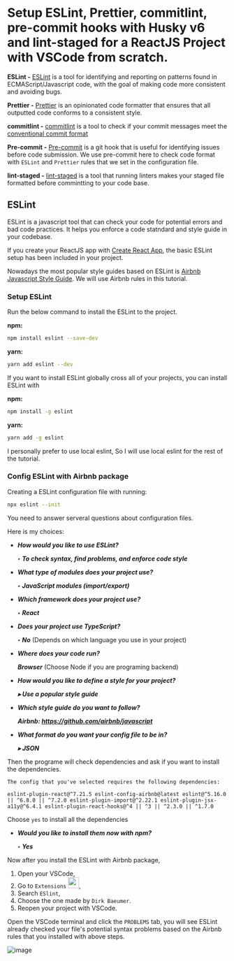 # Setup ESLint, Prettier, commitlint, pre-commit hooks with Husky v6 and lint-staged for a ReactJS Project with VSCode from scratch.


__ESLint -__ [ESLint](https://eslint.org/docs/user-guide/getting-started) is a tool for identifying and reporting on patterns found in ECMAScript/Javascript code, with the goal of making code more consistent and avoiding bugs.

__Prettier -__ [Prettier](https://prettier.io/docs/en/index.html) is an opinionated code formatter that ensures that all outputted code conforms to a consistent style.

__commitlint -__ [commitlint](https://github.com/conventional-changelog/commitlint#what-is-commitlint) is a tool to check if your commit messages meet the [conventional commit format](https://www.conventionalcommits.org/en/v1.0.0/)

__Pre-commit -__ [Pre-commit](https://pre-commit.com/) is a git hook that is useful for identifying issues before code submission. We use pre-commit here to check code format with `ESLint` and `Prettier` rules that we set in the configuration file.

__lint-staged -__ [lint-staged](https://github.com/okonet/lint-staged) is a tool that running linters makes your staged file formatted before commintting to your code base.

## ESLint

ESLint is a javascript tool that can check your code for potential errors and bad code practices. It helps you enforce a code statndard and style guide in your codebase.

If you create your ReactJS app with [Create React App](https://reactjs.org/docs/create-a-new-react-app.html), the basic ESLint setup has been included in your project.

Nowadays the most popular style guides based on ESLint is [Airbnb Javascript Style Guide](https://github.com/airbnb/javascript). We will use Airbnb rules in this tutorial.

### Setup ESLint

Run the below command to install the ESLint to the project.

__npm:__
```bash
npm install eslint --save-dev
```
__yarn:__

```bash
yarn add eslint --dev
```

If you want to install ESLint globally cross all of your projects, you can install ESLint with

__npm:__
```bash
npm install -g eslint
```

__yarn:__
```bash
yarn add -g eslint
```

I personally prefer to use local eslint, So I will use local eslint for the rest of the tutorial.

### Config ESLint with Airbnb package

Creating a ESLint configuration file with running:

```bash
npx eslint --init
```

You need to answer serveral questions about configuration files.

Here is my choices:

* ___How would you like to use ESLint?___

  ___‣ To check syntax, find problems, and enforce code style___

* ___What type of modules does your project use?___
  
  ___‣ JavaScript modules (import/export)___

* ___Which framework does your project use?___

  ___‣ React___

* ___Does your project use TypeScript?___

  ___‣ No___ (Depends on which language you use in your project)

* ___Where does your code run?___
  
  ___Browser___ (Choose Node if you are programing backend)

* ___How would you like to define a style for your project?___

  ___▸ Use a popular style guide___

* ___Which style guide do you want to follow?___

  ___Airbnb: https://github.com/airbnb/javascript___

* ___What format do you want your config file to be in?___

  ___▸ JSON___

Then the programe will check dependencies and ask if you want to install the dependencies.

```
The config that you've selected requires the following dependencies:

eslint-plugin-react@^7.21.5 eslint-config-airbnb@latest eslint@^5.16.0 || ^6.8.0 || ^7.2.0 eslint-plugin-import@^2.22.1 eslint-plugin-jsx-a11y@^6.4.1 eslint-plugin-react-hooks@^4 || ^3 || ^2.3.0 || ^1.7.0
```
Choose `yes` to install all the dependencies
* ___Would you like to install them now with npm?___

  ___‣ Yes___

Now after you install the ESLint with Airbnb package, 

1. Open your VSCode, 
2. Go to `Extensions` <img src="https://user-images.githubusercontent.com/10986601/124714671-9ec5f900-df34-11eb-8753-06bcab58f58d.png" width="25" height="25">,
3. Search `ESlint`,
4. Choose the one made by `Dirk Baeumer`.
5. Reopen your project with VSCode.

Open the VSCode terminal and click the `PROBLEMS` tab, you will see ESLint already checked your file's potential syntax problems based on the Airbnb rules that you installed with above steps.

![image](https://user-images.githubusercontent.com/10986601/124716273-7939ef00-df36-11eb-878f-00b72ee72999.png)


